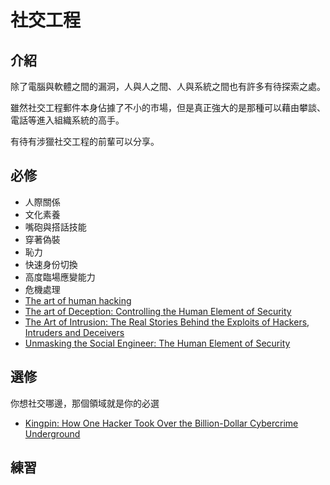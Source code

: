 # 社交工程

## 介紹

除了電腦與軟體之間的漏洞，人與人之間、人與系統之間也有許多有待探索之處。    

雖然社交工程郵件本身佔據了不小的市場，但是真正強大的是那種可以藉由攀談、電話等進入組織系統的高手。    

有待有涉獵社交工程的前輩可以分享。

## 必修

* 人際關係
* 文化素養
* 嘴砲與搭話技能
* 穿著偽裝
* 恥力
* 快速身份切換
* 高度臨場應變能力
* 危機處理
* [ The art of human hacking](http://www.amazon.com/Social-Engineering-The-Human-Hacking/dp/0470639539)
* [ The art of Deception: Controlling the Human Element of Security](http://www.amazon.com/The-Art-Deception-Controlling-Security/dp/076454280X)
* [ The Art of Intrusion: The Real Stories Behind the Exploits of Hackers, Intruders and Deceivers](http://www.amazon.com/gp/product/0471782661/)
* [ Unmasking the Social Engineer: The Human Element of Security](http://www.amazon.com/Unmasking-Social-Engineer-Element-Security/dp/1118608577/)

## 選修

你想社交哪邊，那個領域就是你的必選

* [ Kingpin: How One Hacker Took Over the Billion-Dollar Cybercrime Underground](http://www.amazon.com/Kingpin-Hacker-Billion-Dollar-Cybercrime-Underground/dp/0307588696)

## 練習